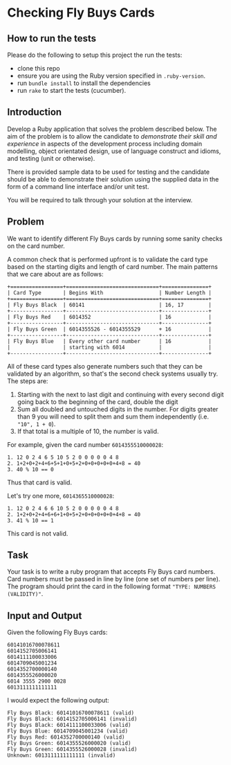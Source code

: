 # Checking Fly Buys Cards

## How to run the tests

Please do the following to setup this project the run the tests:

- clone this repo
- ensure you are using the Ruby version specified in `.ruby-version`. 
- run `bundle install` to install the dependencies
- run `rake` to start the tests (cucumber).

## Introduction

Develop a Ruby application that solves the problem described below. The aim of the problem is to allow the candidate to *demonstrate their skill and experience* in aspects of the development process including domain modelling, object orientated design, use of language construct and idioms, and testing (unit or otherwise).

There is provided sample data to be used for testing and the candidate should be able to demonstrate their solution using the supplied data in the form of a command line interface and/or unit test.

You will be required to talk through your solution at the interview.

## Problem

We want to identify different Fly Buys cards by running some sanity checks on the card number.

A common check that is performed upfront is to validate the card type based on the starting digits and length of card number. The main patterns that we care about are as follows:

    +=================+==============================+===============+
    | Card Type       | Begins With                  | Number Length |
    +=================+==============================+===============+
    | Fly Buys Black  | 60141                        | 16, 17        |
    +-----------------+------------------------------+---------------+
    | Fly Buys Red    | 6014352                      | 16            |
    +-----------------+------------------------------+---------------+
    | Fly Buys Green  | 6014355526 - 6014355529      + 16            |
    +-----------------+------------------------------+---------------+
    | Fly Buys Blue   | Every other card number      | 16            |
    |                 | starting with 6014           |               |
    +-----------------+------------------------------+---------------+

All of these card types also generate numbers such that they can be validated by an algorithm, so that's the second check systems usually try. The steps are:

1. Starting with the next to last digit and continuing with every second digit going back to the beginning of the card, double the digit
2. Sum all doubled and untouched digits in the number. For digits greater than 9 you will need to split them and sum them independently (i.e. <code>"10", 1 + 0</code>).
3. If that total is a multiple of 10, the number is valid.

For example, given the card number <code>6014355510000028</code>:

    1. 12 0 2 4 6 5 10 5 2 0 0 0 0 0 4 8
    2. 1+2+0+2+4+6+5+1+0+5+2+0+0+0+0+0+4+8 = 40
    3. 40 % 10 == 0

Thus that card is valid.

Let's try one more, <code>6014365510000028</code>:

    1. 12 0 2 4 6 6 10 5 2 0 0 0 0 0 4 8
    2. 1+2+0+2+4+6+6+1+0+5+2+0+0+0+0+0+4+8 = 40
    3. 41 % 10 == 1

This card is not valid.

## Task

Your task is to write a ruby program that accepts Fly Buys card numbers. Card numbers must be passed in line by line (one set of numbers per line). The program should print the card in the following format <code>"TYPE: NUMBERS (VALIDITY)"</code>.

## Input and Output

Given the following Fly Buys cards:

    60141016700078611
    6014152705006141
    6014111100033006
    6014709045001234
    6014352700000140
    6014355526000020
    6014 3555 2900 0028
    6013111111111111

I would expect the following output:

    Fly Buys Black: 60141016700078611 (valid)
    Fly Buys Black: 6014152705006141 (invalid)
    Fly Buys Black: 6014111100033006 (valid)
    Fly Buys Blue: 6014709045001234 (valid)
    Fly Buys Red: 6014352700000140 (valid)
    Fly Buys Green: 6014355526000020 (valid)
    Fly Buys Green: 6014355526000028 (invalid)
    Unknown: 6013111111111111 (invalid)
